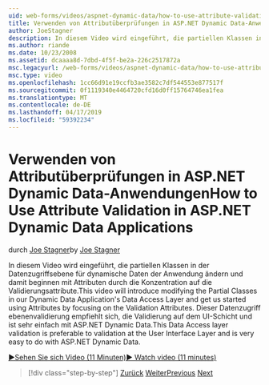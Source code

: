 ```yaml
---
uid: web-forms/videos/aspnet-dynamic-data/how-to-use-attribute-validation-in-aspnet-dynamic-data-applications
title: Verwenden von Attributüberprüfungen in ASP.NET Dynamic Data-Anwendungen | Microsoft-Dokumentation
author: JoeStagner
description: In diesem Video wird eingeführt, die partiellen Klassen in der Datenzugriffsebene für dynamische Daten der Anwendung ändern und damit beginnen mit Attributen durch fokussierende o...
ms.author: riande
ms.date: 10/23/2008
ms.assetid: dcaaaa8d-7dbd-4f5f-be2a-226c2517872a
msc.legacyurl: /web-forms/videos/aspnet-dynamic-data/how-to-use-attribute-validation-in-aspnet-dynamic-data-applications
msc.type: video
ms.openlocfilehash: 1cc66d91e19ccfb3ae3582c7df544553e877517f
ms.sourcegitcommit: 0f1119340e4464720cfd16d0ff15764746ea1fea
ms.translationtype: MT
ms.contentlocale: de-DE
ms.lasthandoff: 04/17/2019
ms.locfileid: "59392234"
---
```

# <a name="how-to-use-attribute-validation-in-aspnet-dynamic-data-applications"></a><span data-ttu-id="e1801-103">Verwenden von Attributüberprüfungen in ASP.NET Dynamic Data-Anwendungen</span><span class="sxs-lookup"><span data-stu-id="e1801-103">How to Use Attribute Validation in ASP.NET Dynamic Data Applications</span></span>

<span data-ttu-id="e1801-104">durch [Joe Stagner](https://github.com/JoeStagner)</span><span class="sxs-lookup"><span data-stu-id="e1801-104">by [Joe Stagner](https://github.com/JoeStagner)</span></span>

<span data-ttu-id="e1801-105">In diesem Video wird eingeführt, die partiellen Klassen in der Datenzugriffsebene für dynamische Daten der Anwendung ändern und damit beginnen mit Attributen durch die Konzentration auf die Validierungsattribute.</span><span class="sxs-lookup"><span data-stu-id="e1801-105">This video will introduce modifying the Partial Classes in our Dynamic Data Application's Data Access Layer and get us started using Attributes by focusing on the Validation Attributes.</span></span> <span data-ttu-id="e1801-106">Dieser Datenzugriff ebenenvalidierung empfiehlt sich, die Validierung auf dem UI-Schicht und ist sehr einfach mit ASP.NET Dynamic Data.</span><span class="sxs-lookup"><span data-stu-id="e1801-106">This Data Access layer validation is preferable to validation at the User Interface Layer and is very easy to do with ASP.NET Dynamic Data.</span></span>

[<span data-ttu-id="e1801-107">&#9654;Sehen Sie sich Video (11 Minuten)</span><span class="sxs-lookup"><span data-stu-id="e1801-107">&#9654; Watch video (11 minutes)</span></span>](https://channel9.msdn.com/Blogs/ASP-NET-Site-Videos/how-to-use-attribute-validation-in-aspnet-dynamic-data-applications)

> [!div class="step-by-step"]
> <span data-ttu-id="e1801-108">[Zurück](how-to-enable-table-specific-routing-in-dynamic-data-applications.md)
> [Weiter](how-to-implement-custom-field-validation-with-imperative-logic-in-vb-or-c.md)</span><span class="sxs-lookup"><span data-stu-id="e1801-108">[Previous](how-to-enable-table-specific-routing-in-dynamic-data-applications.md)
[Next](how-to-implement-custom-field-validation-with-imperative-logic-in-vb-or-c.md)</span></span>
